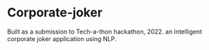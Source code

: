 # Corporate-joker
Built as a submission to Tech-a-thon hackathon, 2022. an Intelligent corporate joker application using NLP.
